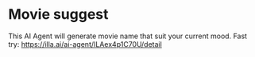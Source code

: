 # Movie suggest
This AI Agent will generate movie name that suit your current mood.
Fast try: https://illa.ai/ai-agent/ILAex4p1C70U/detail
